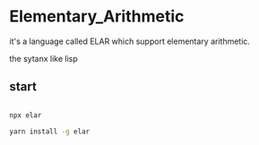 # Elementary_Arithmetic

it's a language called ELAR which support elementary arithmetic.

the sytanx like lisp

## start

```bash

npx elar

yarn install -g elar

```